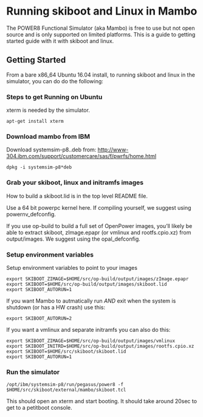 # Running skiboot and Linux in Mambo

The POWER8 Functional Simulator (aka Mambo) is free to use but not
open source and is only supported on limited platforms.  This is a
guide to getting started guide with it with skiboot and linux.

## Getting Started

From a bare x86_64 Ubuntu 16.04 install, to running skiboot and linux
in the simulator, you can do do the following:

### Steps to get Running on Ubuntu
xterm is needed by the simulator.
```
apt-get install xterm
```

### Download mambo from IBM
Download systemsim-p8..deb from:
http://www-304.ibm.com/support/customercare/sas/f/pwrfs/home.html
```
dpkg -i systemsim-p8*deb
```

### Grab your skiboot, linux and initramfs images
How to build a skiboot.lid is in the top level README file.

Use a 64 bit powerpc kernel here. If compiling yourself, we suggest
using powernv_defconfig.

If you use op-build to build a full set of OpenPower images, you’ll
likely be able to extract skiboot, zImage.epapr (or vmlinux and
rootfs.cpio.xz) from output/images. We suggest using the
opal_defconfig.

### Setup environment variables
Setup environment variables to point to your images
```
export SKIBOOT_ZIMAGE=$HOME/src/op-build/output/images/zImage.epapr
export SKIBOOT=$HOME/src/op-build/output/images/skiboot.lid
export SKIBOOT_AUTORUN=1
```
If you want Mambo to autmatically run *AND* exit when the system is
shutdown (or has a HW crash) use this:
```
export SKIBOOT_AUTORUN=2
```
If you want a vmlinux and separate initramfs you can also do this:
```
export SKIBOOT_ZIMAGE=$HOME/src/op-build/output/images/vmlinux
export SKIBOOT_INITRD=$HOME/src/op-build/output/images/rootfs.cpio.xz
export SKIBOOT=$HOME/src/skiboot/skiboot.lid
export SKIBOOT_AUTORUN=1
```

### Run the simulator
```
/opt/ibm/systemsim-p8/run/pegasus/power8 -f $HOME/src/skiboot/external/mambo/skiboot.tcl
```

This should open an xterm and start booting.  It should take around
20sec to get to a petitboot console.
